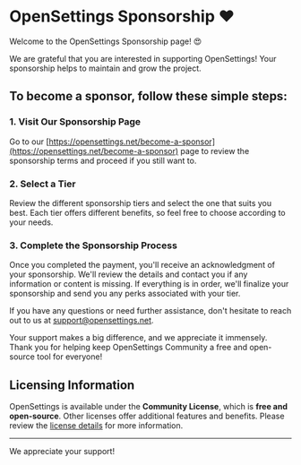 # OpenSettings Sponsorship ❤️

Welcome to the OpenSettings Sponsorship page! 😍

We are grateful that you are interested in supporting OpenSettings! Your sponsorship helps to maintain and grow the project.

## To become a sponsor, follow these simple steps:

### 1. Visit Our Sponsorship Page
Go to our [https://opensettings.net/become-a-sponsor](https://opensettings.net/become-a-sponsor) page to review the sponsorship terms and proceed if you still want to.

### 2. Select a Tier
Review the different sponsorship tiers and select the one that suits you best. Each tier offers different benefits, so feel free to choose according to your needs.

### 3. Complete the Sponsorship Process
Once you completed the payment, you'll receive an acknowledgment of your sponsorship. We'll review the details and contact you if any information or content is missing. If everything is in order, we'll finalize your sponsorship and send you any perks associated with your tier.

If you have any questions or need further assistance, don't hesitate to reach out to us at [support@opensettings.net](mailto:sponsorship@opensettings.net).

Your support makes a big difference, and we appreciate it immensely. Thank you for helping keep OpenSettings Community a free and open-source tool for everyone!

## Licensing Information
OpenSettings is available under the **Community License**, which is **free and open-source**. Other licenses offer additional features and benefits. Please review the [license details](https://opensettings.net/license) for more information.

---

We appreciate your support!
